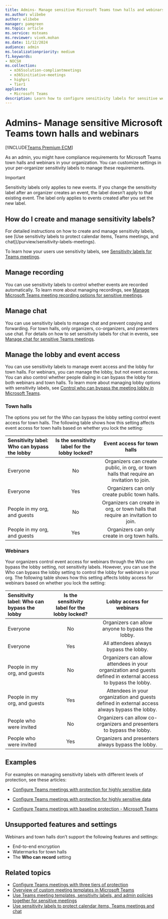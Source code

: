 ```yaml
---
title: Admins- Manage sensitive Microsoft Teams town halls and webinars
ms.author: wlibebe
author: wlibebe
manager: pamgreen
ms.topic: article
ms.service: msteams
ms.reviewer: vivek.mohan
ms.date: 11/12/2024
audience: admin
ms.localizationpriority: medium
f1.keywords:
- NOCSH
ms.collection: 
  - m365solution-compliantmeetings
  - m365initiative-meetings
  - highpri
  - Tier1
appliesto: 
  - Microsoft Teams
description: Learn how to configure sensitivity labels for sensitive webinars and town halls.
---
```


# Admins- Manage sensitive Microsoft Teams town halls and webinars

[!INCLUDE[Teams Premium ECM](includes/teams-premium-ecm.md)]

As an admin, you might have compliance requirements for Microsoft Teams town halls and webinars in your organization. You can customize settings in your per-organizer sensitivity labels to manage these requirements.

> [!IMPORTANT]
> Sensitivity labels only applies to new events. If you change the sensitivity label after an organizer creates an event, the label doesn’t apply to that existing event. The label only applies to events created after you set the new label.

## How do I create and manage sensitivity labels?

For detailed instructions on how to create and manage sensitivity labels, see [Use sensitivity labels to protect calendar items, Teams meetings, and chat[(/purview/sensitivity-labels-meetings).  

To learn how your users use sensitivity labels, see [Sensitivity labels for Teams meetings](https://support.microsoft.com/office/sensitivity-labels-for-teams-meetings-2b244d1d-72d0-471e-8e58-c41079e190fb).  

## Manage recording

You can use sensitivity labels to control whether events are recorded automatically. To learn more about managing recordings, see [Manage Microsoft Teams meeting recording options for sensitive meetings](manage-meeting-recording-options.md).

## Manage chat

You can use sensitivity labels to manage chat and prevent copying and forwarding. For town halls, only organizers, co-organizers, and presenters use chat. For details on how to set sensitivity labels for chat in events, see [Manage chat for sensitive Teams meetings](manage-chat-sensitive-meetings.md).

## Manage the lobby and event access

You can use sensitivity labels to manage event access and the lobby for town halls. For webinars, you can manage the lobby, but not event access. You can also control whether people dialing in can bypass the lobby for both webinars and town halls. To learn more about managing lobby options with sensitivity labels, see [Control who can bypass the meeting lobby in Microsoft Teams](who-can-bypass-meeting-lobby.md).

### Town halls

The options you set for the Who can bypass the lobby setting control event access for town halls. The following table shows how this setting affects event access for town halls based on whether you lock the setting:

|Sensitivity label: Who can bypass the lobby |Is the sensitivity label for the lobby locked? |Event access for town halls |
|:------|:----------:|:---------------:|
|Everyone|No|Organizers can create public, in org, or town halls that require an invitation to join.|
|Everyone|Yes|Organizers can only create public town halls.|
|People in my org, and guests |No|Organizers can create in org, or town halls that require an invitation to join.|
|People in my org, and guests |Yes|Organizers can only create in org town halls. |

### Webinars

Your organizers control event access for webinars through the Who can bypass the lobby setting, not sensitivity labels. However, you can use the Who can bypass the lobby setting to control the lobby for webinars in your org.  The following table shows how this setting affects lobby access for webinars based on whether you lock the setting:

|Sensitivity label: Who can bypass the lobby |Is the sensitivity label for the lobby locked? |Lobby access for webinars |
|:------|:----------:|:---------------:|
|Everyone|No|Organizers can allow anyone to bypass the lobby.|
|Everyone|Yes|All attendees always bypass the lobby. |
|People in my org, and guests |No|Organizers can allow attendees in your organization and guests defined in external access to bypass the lobby.|
|People in my org, and guests |Yes|Attendees in your organization and guests defined in external access always bypass the lobby.|
|People who were invited |No|Organizers can allow co-organizers and presenters to bypass the lobby.|
|People who were invited  |Yes|Organizers and presenters always bypass the lobby. |

## Examples

For examples on managing sensitivity labels with different levels of protection, see these articles:

- [Configure Teams meetings with protection for highly sensitive data](configure-meetings-highly-sensitive-protection.md#sensitivity-labels)

- [Configure Teams meetings with protection for highly sensitive data](configure-meetings-highly-sensitive-protection.md#sensitivity-labels)

- [Configure Teams meetings with baseline protection - Microsoft Teams](configure-meetings-baseline-protection.md#sensitivity-labels)

## Unsupported features and settings

Webinars and town halls don’t support the following features and settings:

- End-to-end encryption
- Watermarks for town halls
- The **Who can record** setting

## Related topics

- [Configure Teams meetings with three tiers of protection](configure-meetings-three-tiers-protection.md)
- [Overview of custom meeting templates in Microsoft Teams](custom-meeting-templates-overview.md)
- [Use Teams meeting templates, sensitivity labels, and admin policies together for sensitive meetings](meeting-templates-sensitivity-labels-policies.md)
- [Use sensitivity labels to protect calendar items, Teams meetings and chat](/microsoft-365/compliance/sensitivity-labels-meetings)